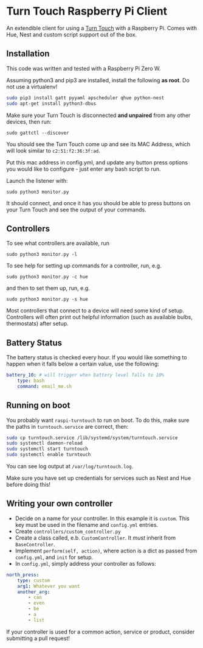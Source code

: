 # Turn Touch Raspberry Pi Client

An extendible client for using a [Turn Touch](https://shop.turntouch.com/) with a Raspberry Pi. Comes with Hue, Nest and custom script support out of the box.

## Installation

This code was written and tested with a Raspberry Pi Zero W.

Assuming python3 and pip3 are installed, install the following **as root**. Do not use a virtualenv!

```bash
sudo pip3 install gatt pyyaml apscheduler qhue python-nest
sudo apt-get install python3-dbus
```

Make sure your Turn Touch is disconnected **and unpaired** from any other devices, then run:

```sudo gattctl --discover```

You should see the Turn Touch come up and see its MAC Address, which will look similar to `c2:51:f2:36:3f:ad`.

Put this mac address in config.yml, and update any button press options you would like to configure - just enter any bash script to run.

Launch the listener with:

```sudo python3 monitor.py```

It should connect, and once it has you should be able to press buttons on your Turn Touch and see the output of your commands.


## Controllers

To see what controllers are available, run

```sudo python3 monitor.py -l```

To see help for setting up commands for a controller, run, e.g.

```sudo python3 monitor.py -c hue```

and then to set them up, run, e.g.

```sudo python3 monitor.py -s hue```

Most controllers that connect to a device will need some kind of setup. Controllers will often print out helpful information (such as available bulbs, thermostats) after setup.

## Battery Status

The battery status is checked every hour. If you would like something to happen when it falls below a certain value, use the following:

```yaml
battery_10: # will trigger when battery level falls to 10%
    type: bash
    command: email_me.sh
```

## Running on boot

You probably want `raspi-turntouch` to run on boot. To do this, make sure the paths in `turntouch.service` are correct, then:

```bash
sudo cp turntouch.service /lib/systemd/system/turntouch.service
sudo systemctl daemon-reload
sudo systemctl start turntouch
sudo systemctl enable turntouch
```

You can see log output at `/var/log/turntouch.log`.

Make sure you have set up credentials for services such as Nest and Hue before doing this!

## Writing your own controller

* Decide on a name for your controller. In this example it is `custom`. This key must be used in the filename and `config.yml` entries.
* Create `controllers/custom_controller.py`
* Create a class called, e.b. `CustomController`. It *must* inherit from `BaseController`.
* Implement `perform(self, action)`, where action is a dict as passed from `config.yml`, and `init` for setup.
* In `config.yml`, simply address your controller as follows:

```yaml
north_press:
    type: custom
    arg1: Whatever you want
    another_arg:
        - can
        - even
        - be
        - a
        - list
```

If your controller is used for a common action, service or product, consider submitting a pull request!
